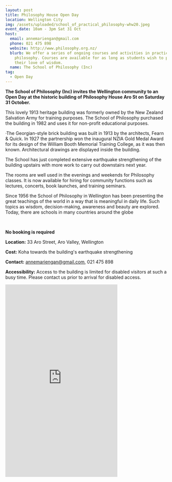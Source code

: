 ```yaml
---
layout: post
title: Philosophy House Open Day
location: Wellington City
img: /assets/uploaded/school_of_practical_philosophy-whw20.jpeg
event_date: 10am - 3pm Sat 31 Oct
host:
  email: annemariengan@gmail.com
  phone: 021 475 898
  website: http://www.philosophy.org.nz/
  blurb: We offer a series of ongoing courses and activities in practical
    philosophy. Courses are available for as long as students wish to pursue
    their love of wisdom.
  name: The School of Philosophy (Inc)
tag:
  - Open Day
---
```

**The School of Philosophy (Inc) invites the Wellington community to an Open Day at the historic building of Philosophy House Aro St on Saturday 31 October.** 

This lovely 1913 heritage building was formerly owned by the New Zealand Salvation Army for training purposes. The School of Philosophy purchased the building in 1982 and uses it for non-profit educational purposes.

·The Georgian-style brick building was built in 1913 by the architects, Fearn & Quick. In 1927 the partnership won the inaugural NZIA Gold Medal Award for its design of the William Booth Memorial Training College, as it was then known. Architectural drawings are displayed inside the building.

The School has just completed extensive earthquake strengthening of the building upstairs with more work to carry out downstairs next year.  

The rooms are well used in the evenings and weekends for Philosophy classes. It is now available for hiring for community functions such as lectures, concerts, book launches, and training seminars.

Since 1956 the School of Philosophy in Wellington has been presenting the great teachings of the world in a way that is meaningful in daily life. Such topics as wisdom, decision-making, awareness and beauty are explored. Today, there are schools in many countries around the globe

<br>

**No booking is required**

**Location:** 33 Aro Street, Aro Valley, Wellington

**Cost:** Koha towards the building's earthquake strengthening

**Contact:** annemariengan@gmail.com, 021 475 898

**Accessibility:** Access to the building is limited for disabled visitors at such a busy time. Please contact us prior to arrival for disabled access.

<iframe src="https://www.facebook.com/plugins/page.php?href=https%3A%2F%2Fwww.facebook.com%2FPhilosophyWellington%2F&tabs=timeline&width=350&height=600&small_header=false&adapt_container_width=true&hide_cover=false&show_facepile=true&appId" width="350" height="600" style="border:none;overflow:hidden" scrolling="no" frameborder="0" allowTransparency="true" allow="encrypted-media"></iframe>